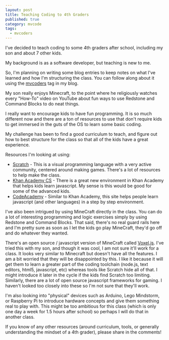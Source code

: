 ```yaml
---
layout: post
title: Teaching Coding to 4th Graders
published: true
category: mvcode
tags: 
  - mvcoders
---
```

I've decided to teach coding to some 4th graders after school, including my son and about 7 other kids.

My background is as a software developer, but teaching is new to me.

So, I'm planning on writing some blog entries to keep notes on what I've learned and how I'm structuring the class.  You can follow along about it using the [mvcoders](/tag/mvcoders) tag in my blog.

My son really enjoys Minecraft, to the point where he religiously watches every "How-To" video on YouTube about fun ways to use Redstone and Command Blocks to do neat things.

I really want to encourage kids to have fun programming.  It is so much different now and there are a ton of resources to use that don't require kids to get immersed in the guts of the OS to learn some basic coding.

My challenge has been to find a good curriculum to teach, and figure out how to best structure for the class so that all of the kids have a great experience.

Resources I'm looking at using:

* [Scratch](http://scratch.mit.edu/) - This is a visual programming language with a very active community, centered around making games.   There's a lot of resources to help make the class.
* [Khan Academy CS](https://www.khanacademy.org/cs) - There is a great new environment in Khan Academy that helps kids learn javascript.  My sense is this would be good for some of the advanced kids.
* [CodeAcademy](http://www.codecademy.com/) - Similar to Khan Academy, this site helps people learn javascript (and other languages) in a step by step environment.

I've also been intrigued by using MineCraft directly in the class.  You can do a lot of interesting programming and logic exercises simply by using Redstone and Command Blocks.  That said, there's no real guard rails here and I'm pretty sure as soon as I let the kids go play MineCraft, they'd go off and do whatever they wanted.

There's an open source / javascript version of MineCraft called [Voxel.js](http://voxeljs.com/).  I've tried this with my son, and though it was cool, I am not sure it'll work for a class.  It looks very similar to Minecraft but doesn't have all the features.  I am a bit worried that they will be disappointed by this.  I like it because it will get them to learn a greater part of the coding toolchain (node.js, text editors, html5, javascript, etc) whereas tools like Scratch hide all of that.  I might introduce it later in the cycle if the kids find Scratch too limiting.  Similarly, there are a lot of open source javascript frameworks for gaming.  I haven't looked too closely into these so I'm not sure that they'll work.

I'm also looking into "physical" devices such as Arduino, Lego Mindstorm, or Raspberry Pi to introduce hardware concepts and give them something real to play with.   This might be too ambitious for this class (which is only one day a week for 1.5 hours after school) so perhaps I will do that in another class.

If you know of any other resources (around curriculum, tools, or generally understanding the mindset of a 4th grader), please share in the comments!
